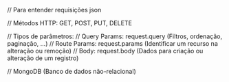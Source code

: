 // Para entender requisições json

// Métodos HTTP: GET, POST, PUT, DELETE

// Tipos de parâmetros:
// Query Params: request.query (Filtros, ordenação, paginação, ...)
// Route Params: request.params (Identificar um recurso na alteração ou remoção)
// Body: request.body (Dados para criação ou alteração de um registro)

// MongoDB (Banco de dados não-relacional)